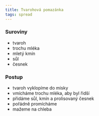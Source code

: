 ```yaml
---
title: Tvarohová pomazánka
tags: spread
---
```


### Suroviny
- tvaroh
- trochu mléka
- mletý kmín
- sůl
- česnek

### Postup
- tvaroh vyklopíme do misky
- vmícháme trochu mléka, aby byl řidší 
- přidáme sůl, kmín a prolisovaný česnek
- pořádně promícháme
- mažeme na chleba
